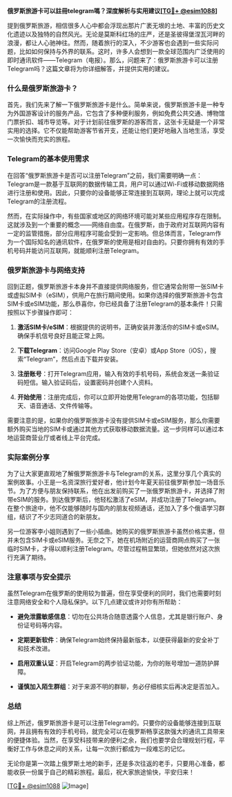 **俄罗斯旅游卡可以註冊telegram嗎？深度解析与实用建议[[TG💪+ @esim1088](https://t.me/s/esim1088)]**

提到俄罗斯旅游，相信很多人心中都会浮现出那片广袤无垠的土地、丰富的历史文化遗迹以及独特的自然风光。无论是莫斯科红场的庄严，还是圣彼得堡涅瓦河畔的浪漫，都让人心驰神往。然而，随着旅行的深入，不少游客也会遇到一些实际问题，比如如何保持与外界的联系。这时，许多人会想到一款全球范围内广泛使用的即时通讯软件——Telegram（电报）。那么，问题来了：俄罗斯旅游卡可以注册Telegram吗？这篇文章将为你详细解答，并提供实用的建议。

### 什么是俄罗斯旅游卡？

首先，我们先来了解一下俄罗斯旅游卡是什么。简单来说，俄罗斯旅游卡是一种专为外国游客设计的服务产品，它包含了多种便利服务，例如免费公共交通、博物馆门票折扣、城市导览等。对于计划前往俄罗斯的游客而言，这张卡无疑是一个非常实用的选择。它不仅能帮助游客节省开支，还能让他们更好地融入当地生活，享受一次愉快而充实的旅程。

### Telegram的基本使用需求

在回答“俄罗斯旅游卡是否可以注册Telegram”之前，我们需要明确一点：Telegram是一款基于互联网的数据传输工具，用户可以通过Wi-Fi或移动数据网络进行注册和使用。因此，只要你的设备能够正常连接到互联网，理论上就可以完成Telegram的注册流程。

然而，在实际操作中，有些国家或地区的网络环境可能对某些应用程序存在限制。这就涉及到一个重要的概念——网络自由度。在俄罗斯，由于政府对互联网内容有一定的监管措施，部分应用程序可能会受到一定影响。但总体而言，Telegram作为一个国际知名的通讯软件，在俄罗斯的使用是相对自由的。只要你拥有有效的手机号码并能访问互联网，就能顺利注册Telegram。

### 俄罗斯旅游卡与网络支持

回到正题，俄罗斯旅游卡本身并不直接提供网络服务，但它通常会附带一张SIM卡或虚拟SIM卡（eSIM），供用户在旅行期间使用。如果你选择的俄罗斯旅游卡包含SIM卡或eSIM功能，那么恭喜你，你已经具备了注册Telegram的基本条件！只需按照以下步骤操作即可：

1. **激活SIM卡/eSIM**：根据提供的说明书，正确安装并激活你的SIM卡或eSIM。确保手机信号良好且能正常上网。
   
2. **下载Telegram**：访问Google Play Store（安卓）或App Store（iOS），搜索“Telegram”，然后点击下载并安装。

3. **注册账号**：打开Telegram应用，输入有效的手机号码，系统会发送一条验证码短信。输入验证码后，设置密码并创建个人资料。

4. **开始使用**：注册完成后，你可以立即开始使用Telegram的各项功能，包括聊天、语音通话、文件传输等。

需要注意的是，如果你的俄罗斯旅游卡没有提供SIM卡或eSIM服务，那么你需要额外购买当地的SIM卡或通过其他方式获取移动数据流量。这一步同样可以通过本地运营商营业厅或者线上平台完成。

### 实际案例分享

为了让大家更直观地了解俄罗斯旅游卡与Telegram的关系，这里分享几个真实的案例故事。小王是一名资深旅行爱好者，他计划今年夏天前往俄罗斯参加一场音乐节。为了方便与朋友保持联系，他在出发前购买了一张俄罗斯旅游卡，并选择了附带eSIM的服务。到达俄罗斯后，他轻松激活了eSIM，并成功注册了Telegram。在整个旅途中，他不仅能够随时与国内的朋友视频通话，还加入了多个俄语学习群组，结识了不少志同道合的新朋友。

另一位游客李小姐则遇到了一些小插曲。她购买的俄罗斯旅游卡虽然价格实惠，但并未包含SIM卡或eSIM服务。无奈之下，她在机场附近的运营商网点购买了一张临时SIM卡，才得以顺利注册Telegram。尽管过程稍显繁琐，但她依然对这次旅行充满了期待。

### 注意事项与安全提示

虽然Telegram在俄罗斯的使用较为普遍，但在享受便利的同时，我们也需要时刻注意网络安全和个人隐私保护。以下几点建议或许对你有所帮助：

- **避免泄露敏感信息**：切勿在公共场合随意透露个人信息，尤其是银行账户、身份证号码等内容。
  
- **定期更新软件**：确保Telegram始终保持最新版本，以便获得最新的安全补丁和技术改进。

- **启用双重认证**：开启Telegram的两步验证功能，为你的账号增加一道防护屏障。

- **谨慎加入陌生群组**：对于来源不明的群聊，务必仔细核实后再决定是否加入。

### 总结

综上所述，俄罗斯旅游卡是可以注册Telegram的。只要你的设备能够连接到互联网，并且拥有有效的手机号码，就完全可以在俄罗斯畅享这款强大的通讯工具带来的便捷体验。当然，在享受科技带来的便利之余，我们也要学会合理规划行程，平衡好工作与休息之间的关系，让每一次旅行都成为一段难忘的记忆。

无论你是第一次踏上俄罗斯土地的新手，还是多次往返的老手，只要用心准备，都能收获一份属于自己的精彩旅程。最后，祝大家旅途愉快，平安归来！

[[TG💪+ @esim1088](https://t.me/s/esim1088) ![Image](https://i.postimg.cc/4NQfJmqS/Snipaste-2025-05-13-00-14-12.png)]